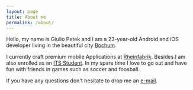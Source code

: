 ```yaml
---
layout: page
title: About me
permalink: /about/
---
```

Hello, my name is Giulio Petek and I am a 23-year-old Android and iOS developer living in the beautiful city [Bochum](https://en.wikipedia.org/wiki/Bochum). 

I currently craft premium mobile Applications at [Rheinfabrik](http://www.rheinfabrik.de/). Besides I am also enrolled as an [ITS Student](https://www.ei.rub.de/studium/its/). In my spare time I love to go out and have fun with friends in games such as soccer and foosball. 

If you have any questions don't hesitate to drop me an [e-mail](mailto:giulio.petek@gmail.com").
